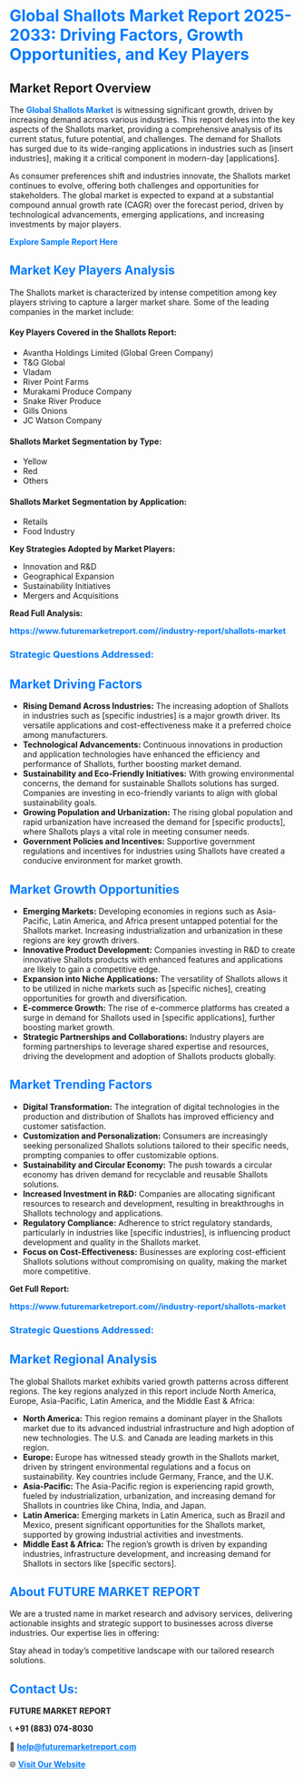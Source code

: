 <h1 style="color: #007BFF;">Global Shallots Market Report 2025-2033: Driving Factors, Growth Opportunities, and Key Players</h1>

<section id="overview">
<h2>Market Report Overview</h2>
<p>The <a href="https://www.futuremarketreport.com//industry-report/shallots-market" style="color: #007BFF; text-decoration: none;"><strong>Global Shallots Market</strong></a> is witnessing significant growth, driven by increasing demand across various industries. This report delves into the key aspects of the Shallots market, providing a comprehensive analysis of its current status, future potential, and challenges. The demand for Shallots has surged due to its wide-ranging applications in industries such as [insert industries], making it a critical component in modern-day [applications].</p>
<p>As consumer preferences shift and industries innovate, the Shallots market continues to evolve, offering both challenges and opportunities for stakeholders. The global market is expected to expand at a substantial compound annual growth rate (CAGR) over the forecast period, driven by technological advancements, emerging applications, and increasing investments by major players.</p>
</section>

<section id="overview">
<p><a href="https://www.futuremarketreport.com//request-sample/reportId=51799" style="color: #007BFF; text-decoration: none;"><strong>Explore Sample Report Here</strong></a></p>
</section>

<section id="key-players">
<h2 style="color: #007BFF;">Market Key Players Analysis</h2>
<p>The Shallots market is characterized by intense competition among key players striving to capture a larger market share. Some of the leading companies in the market include:</p>
<h4>Key Players Covered in the Shallots Report:</h4>
<ul><li>Avantha Holdings Limited (Global Green Company)</li><li>T&amp;G Global</li><li>Vladam</li><li>River Point Farms</li><li>Murakami Produce Company</li><li>Snake River Produce</li><li>Gills Onions</li><li>JC Watson Company</li></ul>
<h4>Shallots Market Segmentation by Type:</h4>
<ul><li>Yellow</li><li>Red</li><li>Others</li></ul>

<h4>Shallots Market Segmentation by Application:</h4>
<ul><li>Retails</li><li>Food Industry</li></ul>
<p><strong>Key Strategies Adopted by Market Players:</strong></p>
<ul>
<li>Innovation and R&D</li>
<li>Geographical Expansion</li>
<li>Sustainability Initiatives</li>
<li>Mergers and Acquisitions</li>
</ul>
</section>

<section>
<p><strong>Read Full Analysis: </strong></p><a href="https://www.futuremarketreport.com//industry-report/shallots-market" style="color: #007BFF; text-decoration: none;"><strong>https://www.futuremarketreport.com//industry-report/shallots-market</strong></a>
<h3 style="color: #007BFF;">Strategic Questions Addressed:</h3>
</section>

<section id="driving-factors">
<h2 style="color: #007BFF;">Market Driving Factors</h2>
<ul>
<li><strong>Rising Demand Across Industries:</strong> The increasing adoption of Shallots in industries such as [specific industries] is a major growth driver. Its versatile applications and cost-effectiveness make it a preferred choice among manufacturers.</li>
<li><strong>Technological Advancements:</strong> Continuous innovations in production and application technologies have enhanced the efficiency and performance of Shallots, further boosting market demand.</li>
<li><strong>Sustainability and Eco-Friendly Initiatives:</strong> With growing environmental concerns, the demand for sustainable Shallots solutions has surged. Companies are investing in eco-friendly variants to align with global sustainability goals.</li>
<li><strong>Growing Population and Urbanization:</strong> The rising global population and rapid urbanization have increased the demand for [specific products], where Shallots plays a vital role in meeting consumer needs.</li>
<li><strong>Government Policies and Incentives:</strong> Supportive government regulations and incentives for industries using Shallots have created a conducive environment for market growth.</li>
</ul>
</section>

<section id="growth-opportunities">
<h2 style="color: #007BFF;">Market Growth Opportunities</h2>
<ul>
<li><strong>Emerging Markets:</strong> Developing economies in regions such as Asia-Pacific, Latin America, and Africa present untapped potential for the Shallots market. Increasing industrialization and urbanization in these regions are key growth drivers.</li>
<li><strong>Innovative Product Development:</strong> Companies investing in R&D to create innovative Shallots products with enhanced features and applications are likely to gain a competitive edge.</li>
<li><strong>Expansion into Niche Applications:</strong> The versatility of Shallots allows it to be utilized in niche markets such as [specific niches], creating opportunities for growth and diversification.</li>
<li><strong>E-commerce Growth:</strong> The rise of e-commerce platforms has created a surge in demand for Shallots used in [specific applications], further boosting market growth.</li>
<li><strong>Strategic Partnerships and Collaborations:</strong> Industry players are forming partnerships to leverage shared expertise and resources, driving the development and adoption of Shallots products globally.</li>
</ul>
</section>

<section id="trending-factors">
<h2 style="color: #007BFF;">Market Trending Factors</h2>
<ul>
<li><strong>Digital Transformation:</strong> The integration of digital technologies in the production and distribution of Shallots has improved efficiency and customer satisfaction.</li>
<li><strong>Customization and Personalization:</strong> Consumers are increasingly seeking personalized Shallots solutions tailored to their specific needs, prompting companies to offer customizable options.</li>
<li><strong>Sustainability and Circular Economy:</strong> The push towards a circular economy has driven demand for recyclable and reusable Shallots solutions.</li>
<li><strong>Increased Investment in R&D:</strong> Companies are allocating significant resources to research and development, resulting in breakthroughs in Shallots technology and applications.</li>
<li><strong>Regulatory Compliance:</strong> Adherence to strict regulatory standards, particularly in industries like [specific industries], is influencing product development and quality in the Shallots market.</li>
<li><strong>Focus on Cost-Effectiveness:</strong> Businesses are exploring cost-efficient Shallots solutions without compromising on quality, making the market more competitive.</li>
</ul>
</section>

<section>
<p><strong>Get Full Report: </strong></p><a href="https://www.futuremarketreport.com//industry-report/shallots-market" style="color: #007BFF; text-decoration: none;"><strong>https://www.futuremarketreport.com//industry-report/shallots-market</strong></a>
<h3 style="color: #007BFF;">Strategic Questions Addressed:</h3>
</section>


<section id="regional-analysis">
<h2 style="color: #007BFF;">Market Regional Analysis</h2>
<p>The global Shallots market exhibits varied growth patterns across different regions. The key regions analyzed in this report include North America, Europe, Asia-Pacific, Latin America, and the Middle East & Africa:</p>
<ul>
<li><strong>North America:</strong> This region remains a dominant player in the Shallots market due to its advanced industrial infrastructure and high adoption of new technologies. The U.S. and Canada are leading markets in this region.</li>
<li><strong>Europe:</strong> Europe has witnessed steady growth in the Shallots market, driven by stringent environmental regulations and a focus on sustainability. Key countries include Germany, France, and the U.K.</li>
<li><strong>Asia-Pacific:</strong> The Asia-Pacific region is experiencing rapid growth, fueled by industrialization, urbanization, and increasing demand for Shallots in countries like China, India, and Japan.</li>
<li><strong>Latin America:</strong> Emerging markets in Latin America, such as Brazil and Mexico, present significant opportunities for the Shallots market, supported by growing industrial activities and investments.</li>
<li><strong>Middle East & Africa:</strong> The region’s growth is driven by expanding industries, infrastructure development, and increasing demand for Shallots in sectors like [specific sectors].</li>
</ul>
</section>

<footer>
<h2 style="color: #007BFF;">About FUTURE MARKET REPORT</h2>
<p>We are a trusted name in market research and advisory services, delivering actionable insights and strategic support to businesses across diverse industries. Our expertise lies in offering:</p>

<p>Stay ahead in today’s competitive landscape with our tailored research solutions.</p>

<h2 style="color: #007BFF;">Contact Us:</h2>
<p><strong>FUTURE MARKET REPORT</strong></p>
<p>📞 <strong>+91 (883) 074-8030</strong></p>
<p>📧 <strong><a href="mailto:help@futuremarketreport.com" style="color: #007BFF;">help@futuremarketreport.com</a></strong></p>
<p>🌐 <strong><a href="https://www.futuremarketreport.com/" style="color: #007BFF;">Visit Our Website</a></strong></p>
</footer>